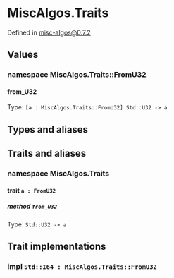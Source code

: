# MiscAlgos.Traits

Defined in misc-algos@0.7.2

## Values

### namespace MiscAlgos.Traits::FromU32

#### from_U32

Type: `[a : MiscAlgos.Traits::FromU32] Std::U32 -> a`

## Types and aliases

## Traits and aliases

### namespace MiscAlgos.Traits

#### trait `a : FromU32`

##### method `from_U32`

Type: `Std::U32 -> a`

## Trait implementations

### impl `Std::I64 : MiscAlgos.Traits::FromU32`